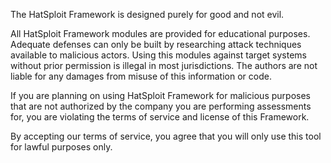 The HatSploit Framework is designed purely for good and not evil. 

All HatSploit Framework modules are provided for educational purposes. 
Adequate defenses can only be built by researching attack techniques available to malicious actors. 
Using this modules against target systems without prior permission is illegal in most jurisdictions. 
The authors are not liable for any damages from misuse of this information or code.

If you are planning on using HatSploit Framework for malicious purposes that are not authorized by the company 
you are performing assessments for, you are violating the terms of service and license of this Framework. 

By accepting our terms of service, you agree that you will only use this tool for lawful purposes only.
